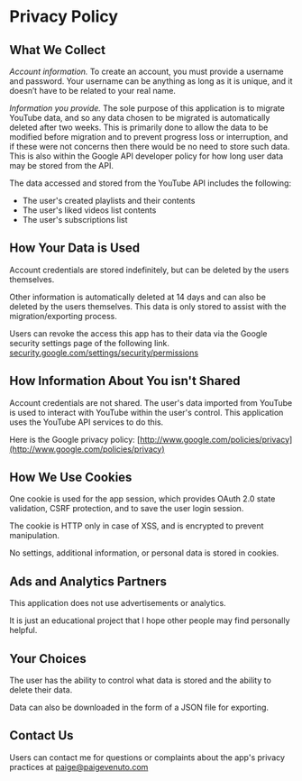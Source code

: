 # Privacy Policy

## What We Collect

*Account information.* To create an account, you must provide a username and
password. Your username can be anything as long as it is unique, and it doesn’t
have to be related to your real name.

*Information you provide.* The sole purpose of this application is to migrate
YouTube data, and so any data chosen to be migrated is automatically deleted
after two weeks. This is primarily done to allow the data to be modified before migration
and to prevent progress loss or interruption, and if these were not concerns
then there would be no need to store such data. This is also within the Google
API developer policy for how long user data may be stored from the API.

The data accessed and stored from the YouTube API includes the following:

- The user's created playlists and their contents
- The user's liked videos list contents
- The user's subscriptions list

## How Your Data is Used

Account credentials are stored indefinitely, but can be deleted by the users themselves.

Other information is automatically deleted at 14 days and can also be deleted
by the users themselves. This data is only stored to assist with the
migration/exporting process.

Users can revoke the access this app has to their data via the Google security
settings page of the following link.
[security.google.com/settings/security/permissions
](https://security.google.com/settings/security/permissions)

## How Information About You isn't Shared

Account credentials are not shared. The user's data imported from YouTube is
used to interact with YouTube within the user's control. This application uses
the YouTube API services to do this.

Here is the Google privacy policy: [http://www.google.com/policies/privacy](http://www.google.com/policies/privacy)

## How We Use Cookies

One cookie is used for the app session, which provides OAuth 2.0 state
validation, CSRF protection, and to save the user login session.  

The cookie is HTTP only in case of XSS, and is encrypted to prevent manipulation.

No settings, additional information, or personal data is stored in cookies.

## Ads and Analytics Partners

This application does not use advertisements or analytics.

It is just an educational project that I hope other people may find personally helpful.

## Your Choices

The user has the ability to control what data is stored and the ability to
delete their data.

Data can also be downloaded in the form of a JSON file for exporting.

## Contact Us

Users can contact me for questions or complaints about the app's privacy
practices at
paige@paigevenuto.com
